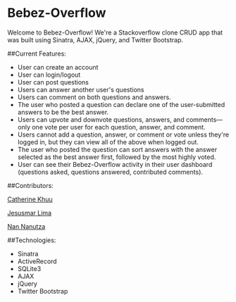# Bebez-Overflow

Welcome to Bebez-Overflow! We're a Stackoverflow clone CRUD app that was built using Sinatra, AJAX, jQuery, and Twitter Bootstrap.

##Current Features:

- User can create an account 
- User can login/logout
- User can post questions 
- Users can answer another user's questions 
- Users can comment on both questions and answers. 
- The user who posted a question can declare one of the user-submitted answers to be the best answer.
- Users can upvote and downvote questions, answers, and comments—only one vote per user for each question, answer, and comment.
- Users cannot add a question, answer, or comment or vote unless they're logged in, but they can view all of the above when logged out.
- The user who posted the question can sort answers with the answer selected as the best answer first, followed by the most highly voted.
- User can see their Bebez-Overflow activity in their user dashboard (questions asked, questions answered, contributed comments). 

##Contributors: 

[Catherine Khuu](http://www.github.com/catkhuu)

[Jesusmar Lima](http://www.github.com/jesusmarlima)

[Nan Nanutza](http://www.github.com/nanutza)

##Technologies:

- Sinatra
- ActiveRecord
- SQLite3
- AJAX
- jQuery
- Twitter Bootstrap 


